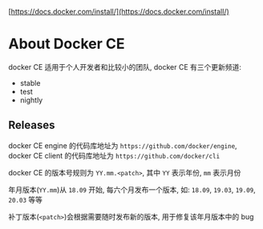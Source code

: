 [https://docs.docker.com/install/](https://docs.docker.com/install/)

# About Docker CE

docker CE 适用于个人开发者和比较小的团队, docker CE 有三个更新频道:

- stable
- test
- nightly

## Releases

docker CE engine 的代码库地址为 `https://github.com/docker/engine`, docker CE client 的代码库地址为 `https://github.com/docker/cli`

docker CE 的版本号规则为 `YY.mm.<patch>`, 其中 `YY` 表示年份, `mm` 表示月份

年月版本(`YY.mm`)从 `18.09` 开始, 每六个月发布一个版本, 如: `18.09`, `19.03`, `19.09`, `20.03` 等等

补丁版本(`<patch>`)会根据需要随时发布新的版本, 用于修复该年月版本中的 bug
